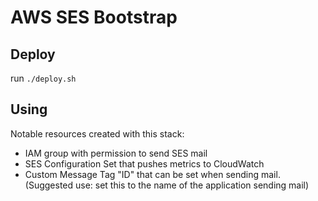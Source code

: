 # AWS SES Bootstrap

## Deploy
run `./deploy.sh`

## Using
Notable resources created with this stack:
- IAM group with permission to send SES mail
- SES Configuration Set that pushes metrics to CloudWatch
- Custom Message Tag "ID" that can be set when sending mail. (Suggested use: set this to the name of the application sending mail)
